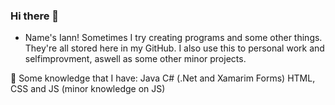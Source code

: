 ### Hi there 👋

- Name's Iann! 
Sometimes I try creating programs and some other things. They're all stored here in my GitHub.
I also use this to personal work and selfimprovment, aswell as some other minor projects. 

🎲 Some knowledge that I have:
 Java 
 C# (.Net and Xamarim Forms)
 HTML, CSS and JS (minor knowledge on JS)
